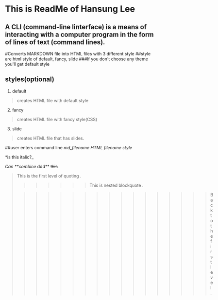 This is ReadMe of Hansung Lee
========
A CLI (command-line linterface) is a means of interacting with a computer program in the form of lines of text (command lines).
------------

#Converts MARKDOWN file into HTML files with 3 different style
##style are html style of default, fancy, slide
###If you don't choose any theme you'll get default style

styles(optional)
-------
1. default
> creates HTML file with default style

2. fancy
> creates HTML file with fancy style(CSS)

3. slide
> creates HTML file that has slides.

##user enters command line
*md_filename HTML filename style*

*is this italic?_


_Can **combine_ ddd**
~~this~~

> This is the first level of quoting .
>
> >>>> > > This is nested blockquote .
>
> > > > > > > > > > > > > >> > > Back to the first level .
